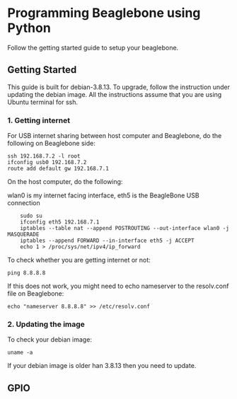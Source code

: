# Programming Beaglebone using Python

Follow the getting started guide to setup your beaglebone. 

## Getting Started

This guide is built for debian-3.8.13. To upgrade, follow the instruction under updating the debian image. All the instructions assume that you are using Ubuntu terminal for ssh. 

### 1. Getting internet

For USB internet sharing between host computer and Beaglebone, do the following on Beaglebone side:

```
ssh 192.168.7.2 -l root
ifconfig usb0 192.168.7.2
route add default gw 192.168.7.1
```
On the host computer, do the following:

wlan0 is my internet facing interface, eth5 is the BeagleBone USB connection
```
    sudo su
    ifconfig eth5 192.168.7.1
    iptables --table nat --append POSTROUTING --out-interface wlan0 -j MASQUERADE
    iptables --append FORWARD --in-interface eth5 -j ACCEPT
    echo 1 > /proc/sys/net/ipv4/ip_forward
```
    
To check whether you are getting internet or not:
```
ping 8.8.8.8
```
If this does not work, you might need to echo nameserver to the resolv.conf file on Beaglebone:
```
echo "nameserver 8.8.8.8" >> /etc/resolv.conf
```

### 2. Updating the image
To check your debian image:
```
uname -a
```
If your debian image is older han 3.8.13 then you need to update.

## GPIO
